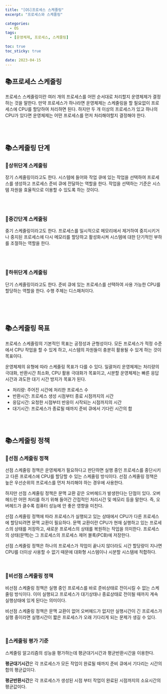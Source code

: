 ```yaml
---
title: "[OS]프로세스 스케줄링"
excerpt: "프로세스와 스케줄링"

categories:
  - OS
tags:
  - [운영체제, 프로세스, 스케줄링]

toc: true
toc_sticky: true

date: 2023-04-15
---
```


## 📚프로세스 스케줄링
프로세스 스케줄링이란 여러 개의 프로세스를 어떤 순서대로 처리할지 운영체제가 결정하는 것을 말한다. 만약 프로세스가 하나라면 운영체제는 스케줄링을 할 필요없이 프로세스에 CPU를 할당하여 처리하면 된다. 하지만 두 개 이상의 프로세스가 있고 하나의 CPU가 있다면 운영체제는 어떤 프로세스를 먼저 처리해야할지 결정해야 한다.

<br><br>

## 📚스케줄링 단계
### 📄상위단계 스케줄링
장기 스케줄링이라고도 한다. 시스템에 들어와 작업 큐에 있는 작업을 선택하여 프로세스를 생성하고 프로세스 준비 큐에 전달하는 역할을 한다. 작업을 선택하는 기준은 시스템 자원을 효율적으로 이용할 수 있도록 하는 것이다.

<br><br>

### 📄중간단계 스케줄링
중기 스케줄링이라고도 한다. 프로세스를 일시적으로 메모리에서 제거하여 중지시키거나 중지된 프로세스에 다시 메모리를 할당하고 활성화시켜 시스템에 대한 단기적인 부하를 조절하는 역할을 한다.

<br><br>

### 📄하위단계 스케줄링
단기 스케줄링이라고도 한다. 준비 큐에 있는 프로세스를 선택하여 사용 가능한 CPU를 할당하는 역할을 한다. 수행 주체는 디스패처이다.

<br><br><br>

## 📚스케줄링 목표
프로세스 스케줄링의 기본적인 목표는 공정성과 균형성이다. 모든 프로세스가 적정 수준에서 CPU 작업을 할 수 있게 하고, 시스템의 자원들이 충분히 활용될 수 있게 하는 것이 목표이다.

운영체제의 유형에 따라 스케줄링 목표가 다를 수 있다. 일괄처리 운영체제는 처리량의 극대화, 반환시간 최소화, CPU 활용 극대화가 목표이고, 시분할 운영체제는 빠른 응답시간과 과도한 대기 시간 방지가 목표가 된다.

* 처리량: 주어진 시간에 처리한 프로세스 수
* 반환시간: 프로세스 생성 시점부터 종료 시점까지의 시간
* 응답시간: 요청한 시점부터 반응이 시작되는 시점까지의 시간
* 대기시간: 프로세스가 종료될 때까지 준비 큐에서 기다린 시간의 합

<br><br>

## 📚스케줄링 정책
### 📄선점 스케줄링 정책
선점 스케줄링 정책은 운영체제가 필요하다고 판단하면 실행 중인 프로세스를 중단시키고 다른 프로세스에 CPU를 할당할 수 있는 스케줄링 방식이다. 선점 스케줄링 정책은 높은 우선순위의 프로세스를 먼저 처리해야 하는 경우에 사용한다.

하지만 선점 스케줄링 정책은 문맥 교환 같은 오버헤드가 발생한다는 단점이 있다. 오버헤드란 어떤 처리를 하기 위해 들어간 간접적인 처리시간 및 메모리 등을 말한다. 즉, 오버헤드가 클수록 컴퓨터 성능에 안 좋은 영향을 미친다.

선점 스케줄링 정책에 따라 프로세스가 실행되고 있는 상태에서 CPU가 다른 프로세스에 할당되려면 문맥 교환이 필요하다. 문맥 교환이란 CPU가 현재 실행하고 있는 프로세스의 상태를 저장하고, 새로운 프로세스의 상태를 복원하는 작업을 의미한다. 프로세스의 상태(문맥)는 그 프로세스의 프로세스 제어 블록(PCB)에 저장한다.

선점 스케줄링 정책은 하나의 프로세스가 작업이 끝나지 않더라도 시간 할당량이 지나면 CPU를 더이상 사용할 수 없기 때문에 대화형 시스템이나 시분할 시스템에 적합하다.

<br>

### 📄비선점 스케줄링 정책
비선점 스케줄링 정책은 실행 중인 프로세스를 바로 준비상태로 전이시킬 수 없는 스케줄링 방식이다. 이미 실행되고 프로세스가 대기상태나 종료상태로 전이될 때까지 계속 실행상태에 있게 된다는 의미이다.

비선점 스케줄링 정책은 문맥 교환이 없어 오버헤드가 없지만 실행시간이 긴 프로세스가 실행 중이라면 실행시간이 짧은 프로세스가 오래 기다리게 되는 문제가 생길 수 있다.

<br>

### 📄스케줄링 평가 기준
스케줄링 알고리즘의 성능을 평가하는데 평균대기시간과 평균반환시간을 이용한다. 

**평균대기시간**은 각 프로세스가 모든 작업이 완료될 때까지 준비 큐에서 기다리는 시간의 합의 평균값이다.

**평균반환시간**은 각 프로세스가 생성된 시점 부터 작업이 완료된 시점까지의 소요시간의 평균값이다.

<br><br>